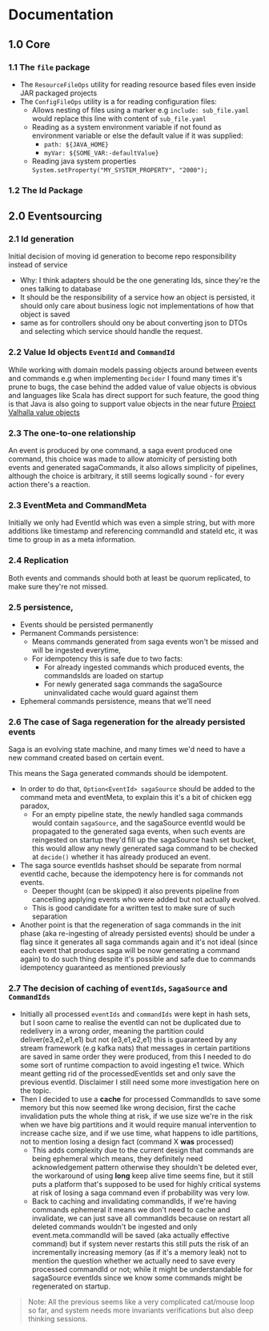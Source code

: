 # Documentation

## 1.0 Core

### 1.1 The `file` package

* The `ResourceFileOps` utility for reading resource based files even inside JAR packaged projects
* The `ConfigFileOps` utility is a for reading configuration files:
    * Allows nesting of files using a marker e.g `include: sub_file.yaml` would replace this line with content
      of `sub_file.yaml`
    * Reading as a system environment variable if not found as environment variable or else the default value if it was
      supplied:
        * `path: ${JAVA_HOME}`
        * `myVar: ${SOME_VAR:-defaultValue}`
    * Reading java system properties `System.setProperty("MY_SYSTEM_PROPERTY", "2000");`

### 1.2 The Id Package

## 2.0 Eventsourcing

### 2.1 Id generation

Initial decision of moving id generation to become repo responsibility instead of service

* Why: I think adapters should be the one generating Ids, since they're the ones talking to database
* It should be the responsibility of a service how an object is persisted, it should only care about business logic
  not implementations of how that object is saved
* same as for controllers should ony be about converting json to DTOs and selecting which service should handle the
  request.

### 2.2 Value Id objects `EventId` and `CommandId`

While working with domain models passing objects around between events and commands e.g when implementing `Decider` I
found many times it's prune to bugs, the case behind the added value of value objects is obvious and languages like
Scala has direct support for such feature, the good thing is that Java is also going to support value objects in the
near future [Project Valhalla value objects](https://openjdk.org/jeps/8277163)

### 2.3 The one-to-one relationship

An event is produced by one command, a saga event produced one command, this choice was made to allow atomicity of
persisting both events and generated sagaCommands, it also allows simplicity of pipelines, although the choice is
arbitrary, it still seems logically sound - for every action there's a reaction.

### 2.3 EventMeta and CommandMeta

Initially we only had EventId which was even a simple string, but with more additions like timestamp and referencing
commandId and stateId etc, it was time to group in as a meta information.

### 2.4 Replication

Both events and commands should both at least be quorum replicated, to make sure they're not missed.

### 2.5 persistence,

* Events should be persisted permanently
* Permanent Commands persistence:
    * Means commands generated from saga events won't be missed and will be ingested everytime,
    * For idempotency this is safe due to two facts:
        * For already ingested commands which produced events, the commandsIds are loaded on startup
        * For newly generated saga commands the sagaSource uninvalidated cache would guard against them
* Ephemeral commands persistence, means that we'll need

### 2.6 The case of Saga regeneration for the already persisted events

Saga is an evolving state machine, and many times we'd need to have a new command created based on certain event.

This means the Saga generated commands should be idempotent.

* In order to do that, `Option<EventId> sagaSource` should be added to the command meta and eventMeta, to explain this
  it's a bit of chicken egg paradox,
    * For an empty pipeline state, the newly handled saga commands would contain `sagaSource`, and the sagaSource
      eventId would be propagated to the generated saga events, when such events are reingested on startup they'd fill
      up the sagaSource hash set bucket, this would allow any newly generated saga command to be checked at `decide()`
      whether it has already produced an event.
* The saga source eventIds hashset should be separate from normal eventId cache, because the idempotency here is for
  commands not events.
    * Deeper thought (can be skipped) it also prevents pipeline from cancelling applying events who were added but not
      actually evolved.
    * This is good candidate for a written test to make sure of such separation
* Another point is that the regeneration of saga commands in the init phase (aka re-ingesting of already persisted
  events) should be under a flag since it generates all saga commands again and it's not ideal (since each event that
  produces saga will be now generating a command again) to do such thing despite it's possible and safe due
  to commands idempotency guaranteed as mentioned previously

### 2.7 The decision of caching of `eventIds`, `SagaSource` and `CommandIds`

* Initially all processed `eventIds` and `commandIds` were kept in hash sets, but I soon came to realise the
  eventId can not be duplicated due to redelivery in a wrong order, meaning the partition could deliver(e3,e2,e1,e1) but
  not (e3,e1,e2,e1) this is guaranteed by any stream framework (e.g kafka nats) that messages in certain partitions are
  saved in same order they were produced, from this I needed to do some sort of runtime compaction to avoid ingesting e1
  twice. Which meant getting rid of the processedEventIds set and only save the previous eventId. Disclaimer I still
  need some more investigation here on the topic.
* Then I decided to use a **cache** for processed CommandIds to save some memory but this now seemed like wrong
  decision, first the cache
  invalidation puts the whole thing at risk, if we use size we're in the risk when we have big partitions and it would
  require manual intervention to increase cache size, and if we use time, what happens to idle partitions, not to
  mention losing a design fact (command X **was** processed)
    * This adds complexity due to the current design that commands are being ephemeral which means, they
      definitely need acknowledgement pattern otherwise they shouldn't be deleted ever, the workaround of using **long**
      keep alive time seems fine, but it still puts a platform that's supposed to be used for highly critical systems at
      risk of losing a saga command even if probability was very low.
    * Back to caching and invalidating commandIds, if we're having commands ephemeral it means we don't need to cache
      and invalidate, we can just save all commandIds because on restart all deleted commands wouldn't be ingested and
      only event.meta.commandId will be saved (aka actually effective command) but if system never restarts this still
      puts the risk of an incrementally increasing memory (as if it's a memory leak) not to mention the question whether
      we actually need to save every processed commandId or not; while it might be understandable for sagaSource
      eventIds since we know some commands might be regenerated on startup.

> Note: All the previous seems like a very complicated cat/mouse loop so far, and system needs more invariants
> verifications but also deep thinking sessions. 
